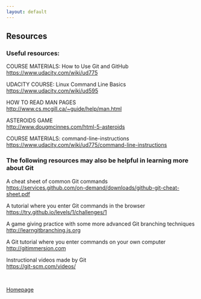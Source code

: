 ```yaml
---
layout: default
---
```


## Resources

### Useful resources:

COURSE MATERIALS: How to Use Git and GitHub <br />
https://www.udacity.com/wiki/ud775

UDACITY COURSE: Linux Command Line Basics <br />
https://www.udacity.com/wiki/ud595

HOW TO READ MAN PAGES <br />
http://www.cs.mcgill.ca/~guide/help/man.html

ASTEROIDS GAME <br />
http://www.dougmcinnes.com/html-5-asteroids

COURSE MATERIALS: command-line-instructions <br />
https://www.udacity.com/wiki/ud775/command-line-instructions

### The following resources may also be helpful in learning more about Git

A cheat sheet of common Git commands <br />
https://services.github.com/on-demand/downloads/github-git-cheat-sheet.pdf

A tutorial where you enter Git commands in the browser <br />
https://try.github.io/levels/1/challenges/1

A game giving practice with some more advanced Git branching techniques <br />
http://learngitbranching.js.org

A Git tutorial where you enter commands on your own computer <br />
http://gitimmersion.com

Instructional videos made by Git <br />
https://git-scm.com/videos/

<br />

[Homepage](../)
